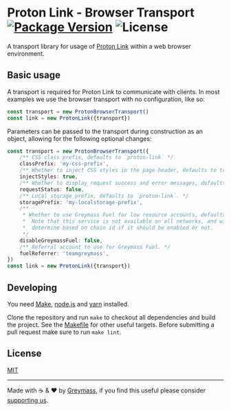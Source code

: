# Proton Link - Browser Transport [![Package Version](https://img.shields.io/npm/v/@proton/browser-transport.svg?style=flat-square)](https://www.npmjs.com/package/@proton/browser-transport) ![License](https://img.shields.io/npm/l/@proton/browser-transport.svg?style=flat-square)

A transport library for usage of [Proton Link](https://github.com/protonprotocol/proton-link) within a web browser environment.

## Basic usage

A transport is required for Proton Link to communicate with clients. In most examples we use the browser transport with no configuration, like so:

```ts
const transport = new ProtonBrowserTransport()
const link = new ProtonLink({transport})
```

Parameters can be passed to the transport during construction as an object, allowing for the following optional changes:

```ts
const transport = new ProtonBrowserTransport({
    /** CSS class prefix, defaults to `proton-link` */
    classPrefix: 'my-css-prefix',
    /** Whether to inject CSS styles in the page header, defaults to true. */
    injectStyles: true,
    /** Whether to display request success and error messages, defaults to true */
    requestStatus: false,
    /** Local storage prefix, defaults to `proton-link`. */
    storagePrefix: 'my-localstorage-prefix',
    /**
     * Whether to use Greymass Fuel for low resource accounts, defaults to false.
     *  Note that this service is not available on all networks, and will automatically
     *  determine based on chain id if it should be enabled or not.
     */
    disableGreymassFuel: false,
    /** Referral account to use for Greymass Fuel. */
    fuelReferrer: 'teamgreymass',
})
const link = new ProtonLink({transport})
```

## Developing

You need [Make](https://www.gnu.org/software/make/), [node.js](https://nodejs.org/en/) and [yarn](https://classic.yarnpkg.com/en/docs/install) installed.

Clone the repository and run `make` to checkout all dependencies and build the project. See the [Makefile](./Makefile) for other useful targets. Before submitting a pull request make sure to run `make lint`.

## License

[MIT](./LICENSE.md)

---

Made with ☕️ & ❤️ by [Greymass](https://greymass.com), if you find this useful please consider [supporting us](https://greymass.com/support-us).
